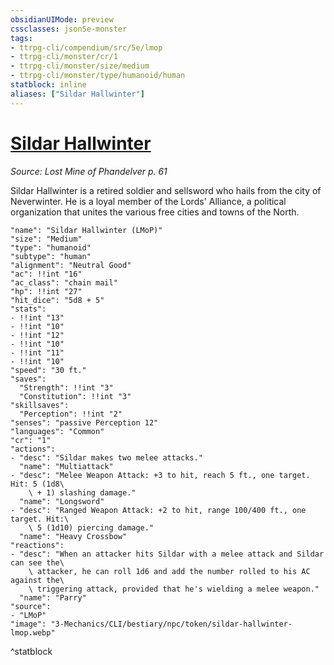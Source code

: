 ```yaml
---
obsidianUIMode: preview
cssclasses: json5e-monster
tags:
- ttrpg-cli/compendium/src/5e/lmop
- ttrpg-cli/monster/cr/1
- ttrpg-cli/monster/size/medium
- ttrpg-cli/monster/type/humanoid/human
statblock: inline
aliases: ["Sildar Hallwinter"]
---
```

# [Sildar Hallwinter](3-Mechanics\CLI\bestiary\npc/sildar-hallwinter-lmop.md)
*Source: Lost Mine of Phandelver p. 61*  

Sildar Hallwinter is a retired soldier and sellsword who hails from the city of Neverwinter. He is a loyal member of the Lords' Alliance, a political organization that unites the various free cities and towns of the North.

```statblock
"name": "Sildar Hallwinter (LMoP)"
"size": "Medium"
"type": "humanoid"
"subtype": "human"
"alignment": "Neutral Good"
"ac": !!int "16"
"ac_class": "chain mail"
"hp": !!int "27"
"hit_dice": "5d8 + 5"
"stats":
- !!int "13"
- !!int "10"
- !!int "12"
- !!int "10"
- !!int "11"
- !!int "10"
"speed": "30 ft."
"saves":
  "Strength": !!int "3"
  "Constitution": !!int "3"
"skillsaves":
  "Perception": !!int "2"
"senses": "passive Perception 12"
"languages": "Common"
"cr": "1"
"actions":
- "desc": "Sildar makes two melee attacks."
  "name": "Multiattack"
- "desc": "Melee Weapon Attack: +3 to hit, reach 5 ft., one target. Hit: 5 (1d8\
    \ + 1) slashing damage."
  "name": "Longsword"
- "desc": "Ranged Weapon Attack: +2 to hit, range 100/400 ft., one target. Hit:\
    \ 5 (1d10) piercing damage."
  "name": "Heavy Crossbow"
"reactions":
- "desc": "When an attacker hits Sildar with a melee attack and Sildar can see the\
    \ attacker, he can roll 1d6 and add the number rolled to his AC against the\
    \ triggering attack, provided that he's wielding a melee weapon."
  "name": "Parry"
"source":
- "LMoP"
"image": "3-Mechanics/CLI/bestiary/npc/token/sildar-hallwinter-lmop.webp"
```
^statblock
